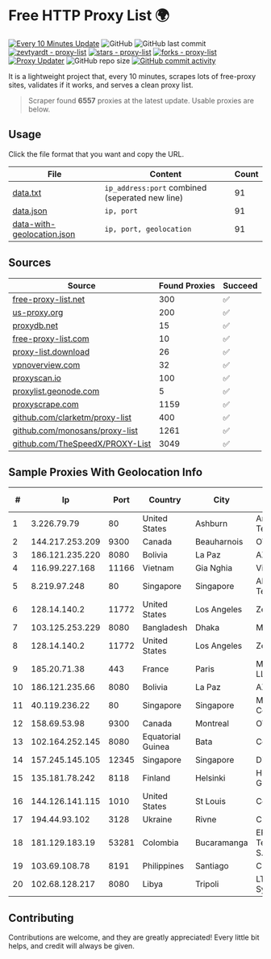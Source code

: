 
# Free HTTP Proxy List 🌍

[![Every 10 Minutes Update](https://github.com/mertguvencli/http-proxy-list/actions/workflows/main.yml/badge.svg?branch=main)](https://github.com/mertguvencli/http-proxy-list/actions/workflows/main.yml)
![GitHub](https://img.shields.io/github/license/mertguvencli/http-proxy-list)
![GitHub last commit](https://img.shields.io/github/last-commit/mertguvencli/http-proxy-list)
[![zevtyardt - proxy-list](https://img.shields.io/static/v1?label=zevtyardt&message=proxy-list&color=blue&logo=github)](https://github.com/zevtyardt/proxy-list "Go to GitHub repo")
[![stars - proxy-list](https://img.shields.io/github/stars/zevtyardt/proxy-list?style=social)](https://github.com/zevtyardt/proxy-list)
[![forks - proxy-list](https://img.shields.io/github/forks/zevtyardt/proxy-list?style=social)](https://github.com/zevtyardt/proxy-list)
[![Proxy Updater](https://github.com/zevtyardt/proxy-list/workflows/Proxy%20Updater/badge.svg)](https://github.com/zevtyardt/proxy-list/actions?query=workflow:"Proxy+Updater")
![GitHub repo size](https://img.shields.io/github/repo-size/zevtyardt/proxy-list)
[![GitHub commit activity](https://img.shields.io/github/commit-activity/m/zevtyardt/proxy-list?logo=commits)](https://github.com/zevtyardt/proxy-list/commits/main)

It is a lightweight project that, every 10 minutes, scrapes lots of free-proxy sites, validates if it works, and serves a clean proxy list.

> Scraper found **6557** proxies at the latest update. Usable proxies are below.

## Usage

Click the file format that you want and copy the URL.

|File|Content|Count|
|----|-------|-----|
|[data.txt](https://raw.githubusercontent.com/mertguvencli/http-proxy-list/main/proxy-list/data.txt)|`ip_address:port` combined (seperated new line)|91|
|[data.json](https://raw.githubusercontent.com/mertguvencli/http-proxy-list/main/proxy-list/data.json)|`ip, port`|91|
|[data-with-geolocation.json](https://raw.githubusercontent.com/mertguvencli/http-proxy-list/main/proxy-list/data-with-geolocation.json)|`ip, port, geolocation`|91|

## Sources

|Source|Found Proxies|Succeed|
|------|-------------|-------|
|[free-proxy-list.net](https://free-proxy-list.net)|300|✅|
|[us-proxy.org](https://www.us-proxy.org)|200|✅|
|[proxydb.net](http://proxydb.net)|15|✅|
|[free-proxy-list.com](https://free-proxy-list.com/?page=&port=&type%5B%5D=http&type%5B%5D=https&up_time=0&search=Search)|10|✅|
|[proxy-list.download](https://www.proxy-list.download/HTTP)|26|✅|
|[vpnoverview.com](https://vpnoverview.com/privacy/anonymous-browsing/free-proxy-servers)|32|✅|
|[proxyscan.io](https://www.proxyscan.io)|100|✅|
|[proxylist.geonode.com](https://proxylist.geonode.com/api/proxy-list?limit=300&page=1&sort_by=lastChecked&sort_type=desc&protocols=http,https)|5|✅|
|[proxyscrape.com](https://api.proxyscrape.com/v2/?request=displayproxies&protocol=http&timeout=10000&country=all&ssl=all&anonymity=all)|1159|✅|
|[github.com/clarketm/proxy-list](https://raw.githubusercontent.com/clarketm/proxy-list/master/proxy-list-raw.txt)|400|✅|
|[github.com/monosans/proxy-list](https://raw.githubusercontent.com/monosans/proxy-list/main/proxies/http.txt)|1261|✅|
|[github.com/TheSpeedX/PROXY-List](https://raw.githubusercontent.com/TheSpeedX/PROXY-List/master/http.txt)|3049|✅|


## Sample Proxies With Geolocation Info

|#|Ip|Port|Country|City|Internet Service Provider|
|-|--|----|-------|----|-------------------------|
|1|3.226.79.79|80|United States|Ashburn|Amazon Technologies Inc.|
|2|144.217.253.209|9300|Canada|Beauharnois|OVH SAS|
|3|186.121.235.220|8080|Bolivia|La Paz|AXS Bolivia S. A.|
|4|116.99.227.168|11166|Vietnam|Gia Nghia|Viettel Corporation|
|5|8.219.97.248|80|Singapore|Singapore|Alibaba (US) Technology Co., Ltd.|
|6|128.14.140.2|11772|United States|Los Angeles|Zenlayer Inc|
|7|103.125.253.229|8080|Bangladesh|Dhaka|Md Akramul Haider|
|8|128.14.140.2|11772|United States|Los Angeles|Zenlayer Inc|
|9|185.20.71.38|443|France|Paris|Mod Mission Critical LLC|
|10|186.121.235.66|8080|Bolivia|La Paz|AXS Bolivia S. A.|
|11|40.119.236.22|80|Singapore|Singapore|Microsoft Corporation|
|12|158.69.53.98|9300|Canada|Montreal|OVH SAS|
|13|102.164.252.145|8080|Equatorial Guinea|Bata|Conexxia GE S.L|
|14|157.245.145.105|12345|Singapore|Singapore|DigitalOcean, LLC|
|15|135.181.78.242|8118|Finland|Helsinki|Hetzner Online GmbH|
|16|144.126.141.115|1010|United States|St Louis|Contabo Inc.|
|17|194.44.93.102|3128|Ukraine|Rivne|CIS-RV|
|18|181.129.183.19|53281|Colombia|Bucaramanga|EPM Telecomunicaciones S.A. E.S.P.|
|19|103.69.108.78|8191|Philippines|Santiago|CITI Cableworld Inc.|
|20|102.68.128.217|8080|Libya|Tripoli|LTT Autonomous System|



## Contributing

Contributions are welcome, and they are greatly appreciated! Every
little bit helps, and credit will always be given.

